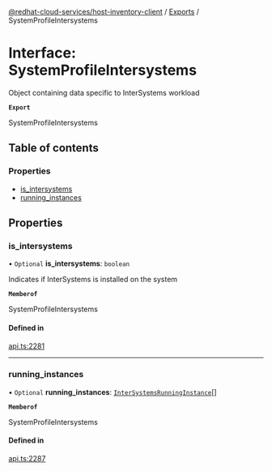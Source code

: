 [@redhat-cloud-services/host-inventory-client](../README.md) / [Exports](../modules.md) / SystemProfileIntersystems

# Interface: SystemProfileIntersystems

Object containing data specific to InterSystems workload

**`Export`**

SystemProfileIntersystems

## Table of contents

### Properties

- [is\_intersystems](SystemProfileIntersystems.md#is_intersystems)
- [running\_instances](SystemProfileIntersystems.md#running_instances)

## Properties

### is\_intersystems

• `Optional` **is\_intersystems**: `boolean`

Indicates if InterSystems is installed on the system

**`Memberof`**

SystemProfileIntersystems

#### Defined in

[api.ts:2281](https://github.com/RedHatInsights/javascript-clients/blob/main/packages/host-inventory/api.ts#L2281)

___

### running\_instances

• `Optional` **running\_instances**: [`InterSystemsRunningInstance`](InterSystemsRunningInstance.md)[]

**`Memberof`**

SystemProfileIntersystems

#### Defined in

[api.ts:2287](https://github.com/RedHatInsights/javascript-clients/blob/main/packages/host-inventory/api.ts#L2287)
